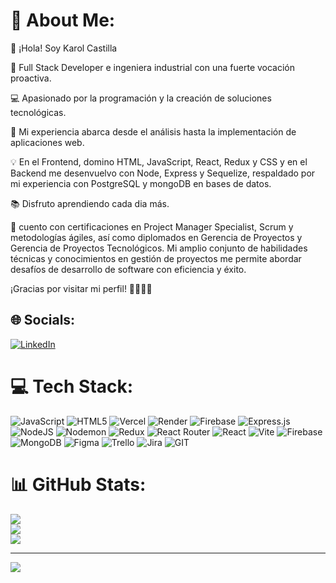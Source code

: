 # 💫 About Me:

👋 ¡Hola! Soy Karol Castilla

🚀 Full Stack Developer e ingeniera industrial con una fuerte vocación proactiva.

💻 Apasionado por la programación y la creación de soluciones tecnológicas.

🌟 Mi experiencia abarca desde el análisis hasta la implementación de aplicaciones web.

💡 En el Frontend, domino HTML, JavaScript, React, Redux y CSS y en el Backend me desenvuelvo con Node, Express y Sequelize, respaldado por mi experiencia con PostgreSQL y mongoDB en bases de datos.

📚 Disfruto aprendiendo cada dia más.

🎯 cuento con certificaciones en Project Manager Specialist, Scrum y metodologías ágiles, así como diplomados en Gerencia de Proyectos y Gerencia de Proyectos Tecnológicos. Mi amplio conjunto de habilidades técnicas y conocimientos en gestión de proyectos me permite abordar desafíos de desarrollo de software con eficiencia y éxito.

¡Gracias por visitar mi perfil! 👨‍💻🚀✨
## 🌐 Socials:
[![LinkedIn](https://img.shields.io/badge/LinkedIn-%230077B5.svg?logo=linkedin&logoColor=white)](https://linkedin.com/in/karolcastilla) 

# 💻 Tech Stack:
![JavaScript](https://img.shields.io/badge/javascript-%23323330.svg?style=for-the-badge&logo=javascript&logoColor=%23F7DF1E) ![HTML5](https://img.shields.io/badge/html5-%23E34F26.svg?style=for-the-badge&logo=html5&logoColor=white) ![Vercel](https://img.shields.io/badge/vercel-%23000000.svg?style=for-the-badge&logo=vercel&logoColor=white) ![Render](https://img.shields.io/badge/Render-%46E3B7.svg?style=for-the-badge&logo=render&logoColor=white) ![Firebase](https://img.shields.io/badge/firebase-%23039BE5.svg?style=for-the-badge&logo=firebase) ![Express.js](https://img.shields.io/badge/express.js-%23404d59.svg?style=for-the-badge&logo=express&logoColor=%2361DAFB) ![NodeJS](https://img.shields.io/badge/node.js-6DA55F?style=for-the-badge&logo=node.js&logoColor=white) ![Nodemon](https://img.shields.io/badge/NODEMON-%23323330.svg?style=for-the-badge&logo=nodemon&logoColor=%BBDEAD) ![Redux](https://img.shields.io/badge/redux-%23593d88.svg?style=for-the-badge&logo=redux&logoColor=white) ![React Router](https://img.shields.io/badge/React_Router-CA4245?style=for-the-badge&logo=react-router&logoColor=white) ![React](https://img.shields.io/badge/react-%2320232a.svg?style=for-the-badge&logo=react&logoColor=%2361DAFB) ![Vite](https://img.shields.io/badge/vite-%23646CFF.svg?style=for-the-badge&logo=vite&logoColor=white) ![Firebase](https://img.shields.io/badge/Firebase-039BE5?style=for-the-badge&logo=Firebase&logoColor=white) ![MongoDB](https://img.shields.io/badge/MongoDB-%234ea94b.svg?style=for-the-badge&logo=mongodb&logoColor=white) ![Figma](https://img.shields.io/badge/figma-%23F24E1E.svg?style=for-the-badge&logo=figma&logoColor=white) ![Trello](https://img.shields.io/badge/Trello-%23026AA7.svg?style=for-the-badge&logo=Trello&logoColor=white) ![Jira](https://img.shields.io/badge/jira-%230A0FFF.svg?style=for-the-badge&logo=jira&logoColor=white) ![GIT](https://img.shields.io/badge/Git-fc6d26?style=for-the-badge&logo=git&logoColor=white)
# 📊 GitHub Stats:
![](https://github-readme-stats.vercel.app/api?username=Karolc03&theme=radical&hide_border=false&include_all_commits=false&count_private=false)<br/>
![](https://github-readme-streak-stats.herokuapp.com/?user=Karolc03&theme=radical&hide_border=false)<br/>
![](https://github-readme-stats.vercel.app/api/top-langs/?username=Karolc03&theme=radical&hide_border=false&include_all_commits=false&count_private=false&layout=compact)

---
[![](https://visitcount.itsvg.in/api?id=Karolc03&icon=0&color=0)](https://visitcount.itsvg.in)

<!-- Proudly created with GPRM ( https://gprm.itsvg.in ) -->
